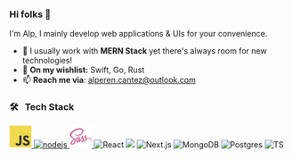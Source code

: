 ### Hi folks 👋
I'm Alp, I mainly develop web applications & UIs for your convenience.


<!--
**alperencantez/alperencantez** is a ✨ _special_ ✨ repository because its `README.md` (this file) appears on your GitHub profile.

Here are some ideas to get you started:

- 🔭 I’m currently working on ...
- 🌱 I’m currently learning ...
- 👯 I’m looking to collaborate on ...
- 🤔 I’m looking for help with ...
- 💬 Ask me about ...
- 📫 How to reach me: ...
- 😄 Pronouns: ...
- ⚡ Fun fact: ...
-->

- 🔧 I usually work with <b>MERN Stack</b> yet there's always room for new technologies!
- 🧬 <b> On my wishlist:</b> Swift, Go, Rust
- 📫 <b>Reach me via</b>: alperen.cantez@outlook.com

### 🛠 &nbsp; Tech Stack
<p align="left"> 
     </a> </a> <a href="https://developer.mozilla.org/en-US/docs/Web/JavaScript" target="_blank"
    rel="noreferrer"> <img
      src="https://raw.githubusercontent.com/devicons/devicon/master/icons/javascript/javascript-original.svg"
      alt="javascript" width="40" height="40" /> </a>  </a> <a href="https://nodejs.org" target="_blank" rel="noreferrer"> <img
      src="https://avatars.githubusercontent.com/u/9950313?s=280&v=4"
      alt="nodejs" width="40" height="45" /> </a>  </a> <a href="https://sass-lang.com" target="_blank" rel="noreferrer"> <img
      src="https://raw.githubusercontent.com/devicons/devicon/master/icons/sass/sass-original.svg" alt="sass" width="40"
      height="40" /> </a> <img src="https://upload.wikimedia.org/wikipedia/commons/thumb/4/47/React.svg/512px-React.svg.png?20171020144116" alt="React" width="40"> 
      <img src="https://brandslogos.com/wp-content/uploads/images/python-logo.png" "alt="Python" width="35" >
      <img src="https://ui-lib.com/blog/wp-content/uploads/2021/12/nextjs-boilerplate-logo.png" alt="Next.js" width="35" >
      <img src="https://www.pngrepo.com/png/331488/180/mongodb.png" alt="MongoDB" width=35 >
        <img src="https://cdn.iconscout.com/icon/free/png-256/postgresql-10-1175121.png" alt="Postgres" width=35 >
    <img src="https://upload.wikimedia.org/wikipedia/commons/thumb/4/4c/Typescript_logo_2020.svg/512px-Typescript_logo_2020.svg.png" alt="TS" width=35 >
      </p>

